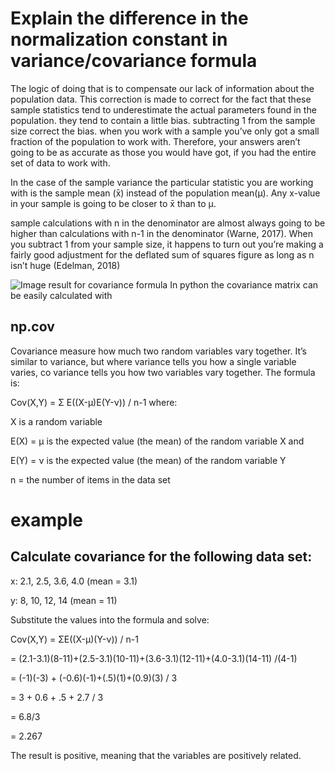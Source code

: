 # Explain the difference in the normalization constant in variance/covariance formula


The logic of doing that is to compensate our lack of information about the population data.
This correction is made to correct for the fact that these sample statistics tend to underestimate the actual parameters found in the population. they tend to contain a little bias. subtracting 1 from the sample size correct the bias.
when you work with a sample you’ve only got a small fraction of the population to work with. Therefore, your answers aren’t going to be as accurate as those you would have got, if you had the entire set of data to work with.

In the case of the sample variance the particular statistic you are working with is the sample mean (x̄) instead of the population mean(μ). Any x-value in your sample is going to be closer to x̄ than to μ.

sample calculations with n in the denominator are almost always going to be higher than calculations with n-1 in the denominator (Warne, 2017). When you subtract 1 from your sample size, it happens to turn out you’re making a fairly good adjustment for the deflated sum of squares figure as long as n isn’t huge (Edelman, 2018)


![Image result for covariance formula](https://cdn.educba.com/academy/wp-content/uploads/2019/05/Covariance-Formula.jpg)
In python the covariance matrix can be easily calculated with
## np.cov

Covariance measure  how much two random variables vary together. It’s similar to variance, but where variance tells you how a single variable varies, co variance tells you how two variables vary together.
The formula is:
<p>Cov(X,Y) = Σ E((X-μ)E(Y-ν)) / n-1 where:</p>
<p>X is a random variable</p>
<p>E(X) = μ is the expected value (the mean) of the random variable X and</p>
<p>E(Y) = ν is the expected value (the mean) of the random variable Y</p>
<p>n = the number of items in the data set</p>

# example

##  Calculate covariance for the following data set:

<p>x: 2.1, 2.5, 3.6, 4.0 (mean = 3.1)</p>
<p>y: 8, 10, 12, 14 (mean = 11)</p>

Substitute the values into the formula and solve:
<p>Cov(X,Y) = ΣE((X-μ)(Y-ν)) / n-1 </p>
<p>= (2.1-3.1)(8-11)+(2.5-3.1)(10-11)+(3.6-3.1)(12-11)+(4.0-3.1)(14-11) /(4-1)</p>
<p>= (-1)(-3) + (-0.6)(-1)+(.5)(1)+(0.9)(3) / 3</p>
<p>= 3 + 0.6 + .5 + 2.7 / 3</p>
<p>= 6.8/3</p>
<p>= 2.267</p>

The result is positive, meaning that the variables are positively related.

